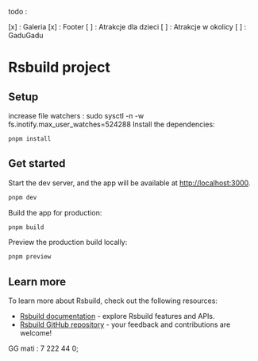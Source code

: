 todo :

[x] : Galeria
[x] : Footer
[ ] : Atrakcje dla dzieci
[ ] : Atrakcje w okolicy
[ ] : GaduGadu

# Rsbuild project

## Setup

increase file watchers :
sudo sysctl -n -w fs.inotify.max_user_watches=524288
Install the dependencies:

```bash
pnpm install
```

## Get started

Start the dev server, and the app will be available at [http://localhost:3000](http://localhost:3000).

```bash
pnpm dev
```

Build the app for production:

```bash
pnpm build
```

Preview the production build locally:

```bash
pnpm preview
```

## Learn more

To learn more about Rsbuild, check out the following resources:

- [Rsbuild documentation](https://rsbuild.rs) - explore Rsbuild features and APIs.
- [Rsbuild GitHub repository](https://github.com/web-infra-dev/rsbuild) - your feedback and contributions are welcome!

GG mati : 7 222 44 0;
